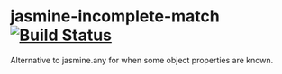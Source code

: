 jasmine-incomplete-match [![Build Status](https://travis-ci.org/sillypog/jasmine-incomplete-match.svg?branch=master)](https://travis-ci.org/sillypog/jasmine-incomplete-match)
========================

Alternative to jasmine.any for when some object properties are known.
